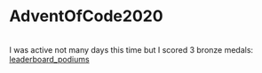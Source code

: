 # AdventOfCode2020
<br>
I was active not many days this time but I scored 3 bronze medals: 
<a href="https://github.com/Pawel-Iskra/Media/blob/master/AoC_2020_medals_small.jpg">leaderboard_podiums</a>
